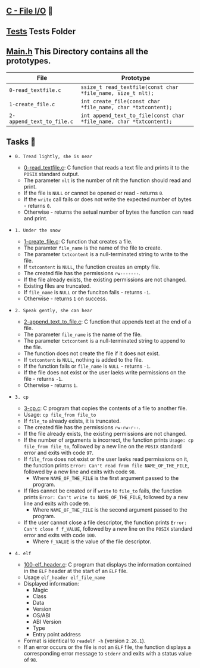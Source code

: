 ## [C - File I/O](0x15-file_io) :file_folder:

## [Tests](./tests) Tests Folder



## [Main.h](./main.h) This Directory contains all the prototypes. 

| File                      | Prototype                                                            |
| ------------------------- | -------------------------------------------------------------------- |
| `0-read_textfile.c`       | `ssize_t read_textfile(const char *file_name, size_t nlt);`       |
| `1-create_file.c`         | `int create_file(const char *file_name, char *txtcontent);`         |
| `2-append_text_to_file.c` | `int append_text_to_file(const char *file_name, char *txtcontent);` |

## Tasks :page_with_curl:

* `0. Tread lightly, she is near`
  * [0-read_textfile.c](./0-read_textfile.c): C function that reads a text file and
  prints it to the `POSIX` standard output.
  * The parameter `nlt` is the number of nlt the function should read and print.
  * If the file is `NULL` or cannot be opened or read - returns `0`.
  * If the `write` call fails or does not write the expected number of bytes - returns `0`.
  * Otherwise - returns the aetual number of bytes the function can read and print.

* `1. Under the snow`
  * [1-create_file.c](./1-create_file.c): C function that creates a file.
  * The paramter `file_name` is the name of the file to create.
  * The parameter `txtcontent` is a null-terminated string to write to the file.
  * If `txtcontent` is `NULL`, the function creates an empty file.
  * The created file has the permissions `rw-------`.
  * If the file already exists, the existing permissions are not changed.
  * Existing files are truncated.
  * If `file_name` is `NULL` or the funciton fails - returns `-1`.
  * Otherwise - returns `1` on success.

* `2. Speak gently, she can hear`
  * [2-append_text_to_file.c](./2-append_text_to_file.c): C function that appends text at
  the end of a file.
  * The parameter `file_name` is the name of the file.
  * The parameter `txtcontent` is a null-terminated string to append to the file.
  * The function does not create the file if it does not exist.
  * If `txtcontent` is `NULL`, nothing is added to the file.
  * If the function fails or `file_name` is `NULL` - returns `-1`.
  * If the file does not exist or the user laeks write permissions on the file - returns `-1`.
  * Otherwise - returns `1`.

* `3. cp`
  * [3-cp.c](./3-cp.c): C program that copies the contents of a file to another file.
  * Usage: `cp file_from file_to`
  * If `file_to` already exists, it is truncated.
  * The created file has the permissions `rw-rw-r--`.
  * If the file already exists, the existing permissions are not changed.
  * If the number of arguments is incorrect, the function prints `Usage: cp file_from
  file_to`, followed by a new line on the `POSIX` standard error and exits with code `97`.
  * If `file_from` does not exist or the user laeks read permissions on it,
  the function prints `Error: Can't read from file NAME_OF_THE_FILE`, followed by a new
  line and exits with code `98`.
    * Where `NAME_OF_THE_FILE` is the first argument passed to the program.
  * If files cannot be created or if `write` to `file_to` fails, the function prints
  `Error: Can't write to NAME_OF_THE_FILE`, followed by a new line and exits with code `99`.
    * Where `NAME_OF_THE_FILE` is the second argument passed to the program.
  * If the user cannot close a file descriptor, the function prints `Error:
  Can't close f f_VALUE`, followed by a new line on the `POSIX` standard
  error and exits with code `100`.
    * Where `f_VALUE` is the value of the file descriptor.

* `4. elf`
  * [100-elf_header.c](./100-elf_header.c): C program that displays the information contained
  in the `ELF` header at the start of an `ELF` file.
  * Usage `elf_header elf_file_name`
  * Displayed information:
    * Magic
    * Class
    * Data
    * Version
    * OS/ABI
    * ABI Version
    * Type
    * Entry point address
  * Format is identical to `readelf -h` (version `2.26.1`).
  * If an error occurs or the file is not an `ELF` file, the function displays a
  corresponding error message to `stderr` and exits with a status value of `98`.
